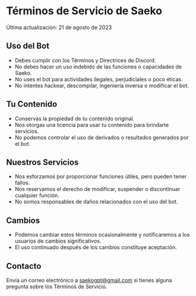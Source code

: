 # Términos de Servicio de Saeko

Última actualización: 21 de agosto de 2023

## Uso del Bot

- Debes cumplir con los Términos y Directrices de Discord.
- No debes hacer un uso indebido de las funciones o capacidades de Saeko.
- No uses el bot para actividades ilegales, perjudiciales o poco éticas.
- No intentes hackear, descompilar, ingeniería inversa o modificar el bot.

## Tu Contenido

- Conservas la propiedad de tu contenido original.
- Nos otorgas una licencia para usar tu contenido para brindarte servicios.
- No podemos controlar el uso de derivados o resultados generados por el bot.

## Nuestros Servicios

- Nos esforzamos por proporcionar funciones útiles, pero pueden tener fallos.
- Nos reservamos el derecho de modificar, suspender o discontinuar cualquier función.
- No somos responsables de daños relacionados con el uso del bot.

## Cambios

- Podemos cambiar estos términos ocasionalmente y notificaremos a los usuarios de cambios significativos.
- El uso continuado después de los cambios constituye aceptación.

## Contacto

Envía un correo electrónico a saekogpt@gmail.com si tienes alguna pregunta sobre los Términos de Servicio.
